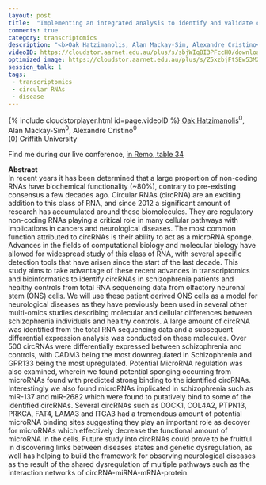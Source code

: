 ```yaml
---
layout: post
title:  "Implementing an integrated analysis to identify and validate circular RNAs using patient-derived neuronal stem cells."
comments: true
category: transcriptomics
description: "<b>Oak Hatzimanolis, Alan Mackay-Sim, Alexandre Cristino</b><br/>In recent years it has been determined that a larg..."
videoID: https://cloudstor.aarnet.edu.au/plus/s/sbjWIqBI3PFccHO/download
optimized_image: https://cloudstor.aarnet.edu.au/plus/s/Z5xzbjFtSEw53M2/download
session_talk: 1
tags:
 - transcriptomics
 - circular RNAs
 - disease
---
```

{% include cloudstorplayer.html id=page.videoID %}
<u>Oak Hatzimanolis</u><sup>0</sup>, Alan Mackay-Sim<sup>0</sup>, Alexandre Cristino<sup>0</sup><br/>
\(0\) Griffith University

Find me during our live conference, [in Remo, table 34](https://remo.co)

<b>Abstract</b><br/>
In recent years it has been determined that a large proportion of non-coding RNAs have biochemical functionality \(~80%\), contrary to pre-existing consensus a few decades ago. Circular RNAs \(circRNA\) are an exciting addition to this class of RNA, and since 2012 a significant amount of research has accumulated around these biomolecules. They are regulatory non-coding RNAs playing a critical role in many cellular pathways with implications in cancers and neurological diseases. The most common function attributed to circRNAs is their ability to act as a microRNA sponge. Advances in the fields of computational biology and molecular biology have allowed for widespread study of this class of RNA, with several specific detection tools that have arisen since the start of the last decade. This study aims to take advantage of these recent advances in transcriptomics and bioinformatics to identify circRNAs in schizophrenia patients and healthy controls from total RNA sequencing data from olfactory neuronal stem \(ONS\) cells.  We will use these patient derived ONS cells as a model for neurological diseases as they have previously been used in several other multi-omics studies describing molecular and cellular differences between schizophrenia individuals and healthy controls.  A large amount of circRNA was identified from the total RNA sequencing data and a subsequent differential expression analysis was conducted on these molecules. Over 500 circRNAs were differentially expressed between schizophrenia and controls, with CADM3 being the most downregulated in Schizophrenia and GPR133 being the most upregulated.  Potential MicroRNA regulation was also examined, wherein we found potential sponging occurring from microRNAs found with predicted strong binding to the identified circRNAs. Interestingly we also found microRNAs implicated in schizophrenia such as miR-137 and miR-2682 which were found to putatively bind to some of the identified circRNAs. Several circRNAs such as DOCK1, COL4A2, PTPN13, PRKCA, FAT4, LAMA3 and ITGA3 had a tremendous amount of potential microRNA binding sites suggesting they play an important role as decoyer for microRNAs which effectively decrease the functional amount of microRNA in the cells. Future study into circRNAs could prove to be fruitful in discovering links between diseases states and genetic dysregulation, as well has helping to build the framework for observing neurological diseases as the result of the shared dysregulation of multiple pathways such as the interaction networks of circRNA-miRNA-mRNA-protein.  
